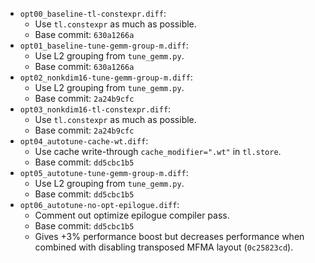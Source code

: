 * `opt00_baseline-tl-constexpr.diff`:
  * Use `tl.constexpr` as much as possible.
  * Base commit: `630a1266a`
* `opt01_baseline-tune-gemm-group-m.diff`:
  * Use L2 grouping from `tune_gemm.py`.
  * Base commit: `630a1266a`
* `opt02_nonkdim16-tune-gemm-group-m.diff`:
  * Use L2 grouping from `tune_gemm.py`.
  * Base commit: `2a24b9cfc`
* `opt03_nonkdim16-tl-constexpr.diff`:
  * Use `tl.constexpr` as much as possible.
  * Base commit: `2a24b9cfc`
* `opt04_autotune-cache-wt.diff`:
  * Use cache write-through `cache_modifier=".wt"` in `tl.store`.
  * Base commit: `dd5cbc1b5`
* `opt05_autotune-tune-gemm-group-m.diff`:
  * Use L2 grouping from `tune_gemm.py`.
  * Base commit: `dd5cbc1b5`
* `opt06_autotune-no-opt-epilogue.diff`:
  * Comment out optimize epilogue compiler pass.
  * Base commit: `dd5cbc1b5`
  * Gives +3% performance boost but decreases performance when combined
    with disabling transposed MFMA layout (`0c25823cd`).
